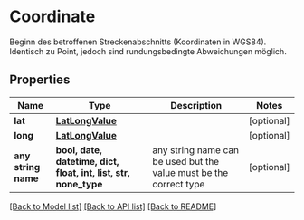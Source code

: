 # Coordinate

Beginn des betroffenen Streckenabschnitts (Koordinaten in WGS84). Identisch zu Point, jedoch sind rundungsbedingte Abweichungen möglich.

## Properties
Name | Type | Description | Notes
------------ | ------------- | ------------- | -------------
**lat** | [**LatLongValue**](LatLongValue.md) |  | [optional] 
**long** | [**LatLongValue**](LatLongValue.md) |  | [optional] 
**any string name** | **bool, date, datetime, dict, float, int, list, str, none_type** | any string name can be used but the value must be the correct type | [optional]

[[Back to Model list]](../README.md#documentation-for-models) [[Back to API list]](../README.md#documentation-for-api-endpoints) [[Back to README]](../README.md)


